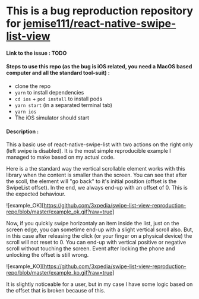 # This is a bug reproduction repository for [jemise111/react-native-swipe-list-view](https://github.com/jemise111/react-native-swipe-list-view)

#### Link to the issue : TODO

#### Steps to use this repo (as the bug is iOS related, you need a MacOS based computer and all the standard tool-suit) :

- clone the repo
- `yarn` to install dependencies
- `cd ios` + `pod install` to install pods
- `yarn start` (in a separated terminal tab)
- `yarn ios`
- The iOS simulator should start

#### Description :

This a basic use of react-native-swipe-list with two actions on the right only (left swipe is disabled). It is the most simple reproducible example I managed to make based on my actual code.

Here is a the standard way the vertical scrollable element works with this library when the content is smaller than the screen. You can see that after the scoll, the element will "go back" to it's initial position (offset is the SwipeList offset). In the end, we always end-up with an offset of 0. This is the expected behaviour.

![example_OK][https://github.com/3xpedia/swipe-list-view-reproduction-repo/blob/master/example_ok.gif?raw=true]

Now, if you quickly swipe horizontaly an item inside the list, just on the screen edge, you can sometime end-up with a slight vertical scroll also. But, in this case after releasing the click (or your finger on a physical device) the scroll will not reset to 0. You can end-up with vertical positive or negative scroll without touching the screen. Event after locking the phone and unlocking the offset is still wrong.

![example_KO][https://github.com/3xpedia/swipe-list-view-reproduction-repo/blob/master/example_ko.gif?raw=true]

It is slightly noticeable for a user, but in my case I have some logic based on the offset that is broken because of this.
